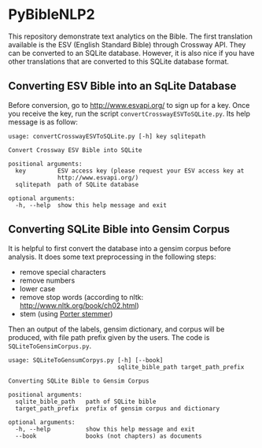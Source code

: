 # PyBibleNLP2
This repository demonstrate text analytics on the Bible. The first
translation available is the ESV (English Standard Bible) through
Crossway API. They can be converted to an SQLite database. However,
it is also nice if you have other translations that are converted
to this SQLite database format.

## Converting ESV Bible into an SqLite Database
Before conversion, go to <http://www.esvapi.org/> to sign up for a key.
Once you receive the key, run the script `convertCrosswayESVToSQLite.py`. 
Its help message is as follow:

```
usage: convertCrosswayESVToSQLite.py [-h] key sqlitepath

Convert Crossway ESV Bible into SQLite

positional arguments:
  key         ESV access key (please request your ESV access key at
              http://www.esvapi.org/)
  sqlitepath  path of SQLite database

optional arguments:
  -h, --help  show this help message and exit
```

## Converting SQLite Bible into Gensim Corpus
It is helpful to first convert the database into a gensim corpus before
analysis. It does some text preprocessing in the following steps:
* remove special characters
* remove numbers
* lower case
* remove stop words (according to nltk: <http://www.nltk.org/book/ch02.html>)
* stem (using [Porter stemmer](https://tartarus.org/martin/PorterStemmer/))

Then an output of the labels, gensim dictionary, and corpus will be
produced, with file path prefix given by the users. The code is 
`SQLiteToGensimCorpus.py`.
 
```
usage: SQLiteToGensumCorpys.py [-h] [--book]
                               sqlite_bible_path target_path_prefix

Converting SQLite Bible to Gensim Corpus

positional arguments:
  sqlite_bible_path   path of SQLite bible
  target_path_prefix  prefix of gensim corpus and dictionary

optional arguments:
  -h, --help          show this help message and exit
  --book              books (not chapters) as documents
```
